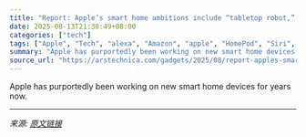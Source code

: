 ```yaml
---
title: "Report: Apple’s smart home ambitions include “tabletop robot,” cameras, and more"
date: 2025-08-13T21:38:49+08:00
categories: ["tech"]
tags: ["Apple", "Tech", "alexa", "Amazon", "apple", "HomePod", "Siri", "tvos"]
summary: "Apple has purportedly been working on new smart home devices for years now."
source_url: "https://arstechnica.com/gadgets/2025/08/report-apples-smart-home-ambitions-include-tabletop-robot-cameras-and-more/"
---
```


Apple has purportedly been working on new smart home devices for years now.

---

*来源: [原文链接](https://arstechnica.com/gadgets/2025/08/report-apples-smart-home-ambitions-include-tabletop-robot-cameras-and-more/)*
